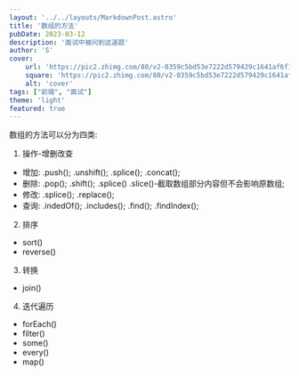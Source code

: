 ```yaml
---
layout: '../../layouts/MarkdownPost.astro'
title: '数组的方法'
pubDate: 2023-03-12
description: '面试中被问到这道题'
author: 'S'
cover:
    url: 'https://pic2.zhimg.com/80/v2-0359c5bd53e7222d579429c1641af6f1_720w.webp'
    square: 'https://pic2.zhimg.com/80/v2-0359c5bd53e7222d579429c1641af6f1_720w.webp'
    alt: 'cover'
tags: ["前端", "面试"]
theme: 'light'
featured: true
---
```


数组的方法可以分为四类:
1. 操作-增删改查
  - 增加: .push(); .unshift(); .splice(); .concat();
  - 删除: .pop(); .shift(); .splice() .slice()-截取数组部分内容但不会影响原数组;
  - 修改: .splice(); .replace();
  - 查询: .indedOf(); .includes(); .find(); .findIndex();
2. 排序
  - sort()
  - reverse()
3. 转换
  - join()
4. 迭代遍历
  - forEach()
  - filter()
  - some()
  - every()
  - map()
